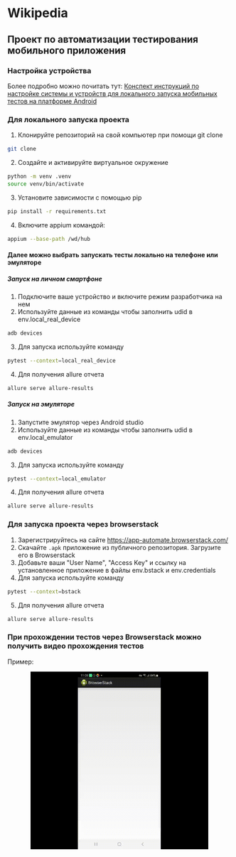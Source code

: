 # Wikipedia
## Проект по автоматизации тестирования мобильного приложения

### Настройка устройства
Более подробно можно почитать тут:
<a target="_blank" href="https://autotest.how/appium-setup-for-local-android-tutorial-md">Конспект инструкций по настройке системы и устройств для локального запуска мобильных тестов на платформе Android</a>
### Для локального запуска проекта

1. Клонируйте репозиторий на свой компьютер при помощи git clone
  ```zsh
git clone
  ```
2. Создайте и активируйте виртуальное окружение
  ```zsh
  python -m venv .venv
  source venv/bin/activate
  ```
3. Установите зависимости с помощью pip
  ```zsh
  pip install -r requirements.txt
  ```
4. Включите appium командой:
  ```zsh
  appium --base-path /wd/hub
  ```  
  
#### Далее можно выбрать запускать тесты локально на телефоне или эмуляторе
##### Запуск на личном смартфоне
1. Подключите ваше устройство и включите режим разработчика на нем
2. Используйте данные из команды чтобы заполнить udid в env.local_real_device
  ```zsh
  adb devices
  ```
3. Для запуска используйте команду
  ```zsh
  pytest --context=local_real_device
  ```
4. Для получения allure отчета
  ```zsh
  allure serve allure-results
  ``` 
##### Запуск на эмуляторе
1. Запустите эмулятор через Android studio
2. Используйте данные из команды чтобы заполнить udid в env.local_emulator
  ```zsh
  adb devices
  ```
3. Для запуска используйте команду
  ```zsh
  pytest --context=local_emulator
  ```
4. Для получения allure отчета
  ```zsh
  allure serve allure-results
  ``` 

### Для запуска проекта через browserstack

1. Зарегистрируйтесь на сайте https://app-automate.browserstack.com/
2. Скачайте `.apk` приложение из публичного репозитория. Загрузите его в Browserstack
3. Добавьте ваши "User Name", "Access Key" и ссылку на установленное приложение в файлы env.bstack и env.credentials
4. Для запуска используйте команду 
  ```zsh
  pytest --context=bstack
  ```
5. Для получения allure отчета
  ```zsh
  allure serve allure-results
  ``` 

### При прохождении тестов через Browserstack можно получить видео прохождения тестов
Пример:
<p align="center">
  <img title="Browsestack video" src="resources/autotest.gif" alt="Video" width="400">
</p>